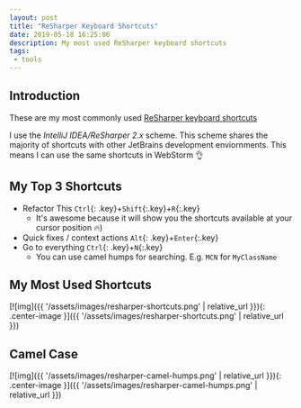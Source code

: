 ```yaml
---
layout: post
title: "ReSharper Keyboard Shortcuts"
date: 2019-05-18 16:25:06
description: My most used ReSharper keyboard shortcuts
tags: 
 - tools
---
```


## Introduction

These are my most commonly used [ReSharper keyboard shortcuts](https://www.jetbrains.com/resharper/docs/ReSharper_DefaultKeymap_IDEAscheme.pdf)

I use the _IntelliJ IDEA/ReSharper 2.x_ scheme. This scheme shares the majority of shortcuts with other JetBrains development enviornments. This means I can use the same shortcuts in WebStorm 👌

## My Top 3 Shortcuts

* Refactor This  `Ctrl`{: .key}+`Shift`{:.key}+`R`{:.key}
  * It's awesome because it will show you the shortcuts available at your cursor position 🔥)
* Quick fixes / context actions `Alt`{: .key}+`Enter`{:.key}
* Go to everything `Ctrl`{: .key}+`N`{:.key}
  * You can use camel humps for searching. E.g. `MCN` for `MyClassName`

## My Most Used Shortcuts

[![img]({{ '/assets/images/resharper-shortcuts.png' | relative_url }}){: .center-image }]({{ '/assets/images/resharper-shortcuts.png' | relative_url }})

## Camel Case 

[![img]({{ '/assets/images/resharper-camel-humps.png' | relative_url }}){: .center-image }]({{ '/assets/images/resharper-camel-humps.png' | relative_url }})
